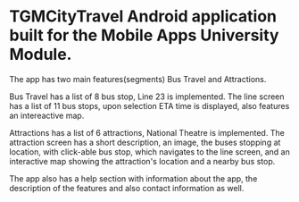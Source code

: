 # TGMCityTravel Android application built for the Mobile Apps University Module.

The app has two main features(segments) Bus Travel and Attractions.

Bus Travel has a list of 8 bus stop, Line 23 is implemented.
The line screen has a list of 11 bus stops, upon selection ETA time is displayed, also features an intereactive map.

Attractions has a list of 6 attractions, National Theatre is implemented.
The attraction screen has a short description, an image, the buses stopping at location, with click-able bus stop, which navigates to the line screen, 
and an interactive map showing the attraction's location and a nearby bus stop.

The app also has a help section with information about the app, the description of the features and also contact information as well.
